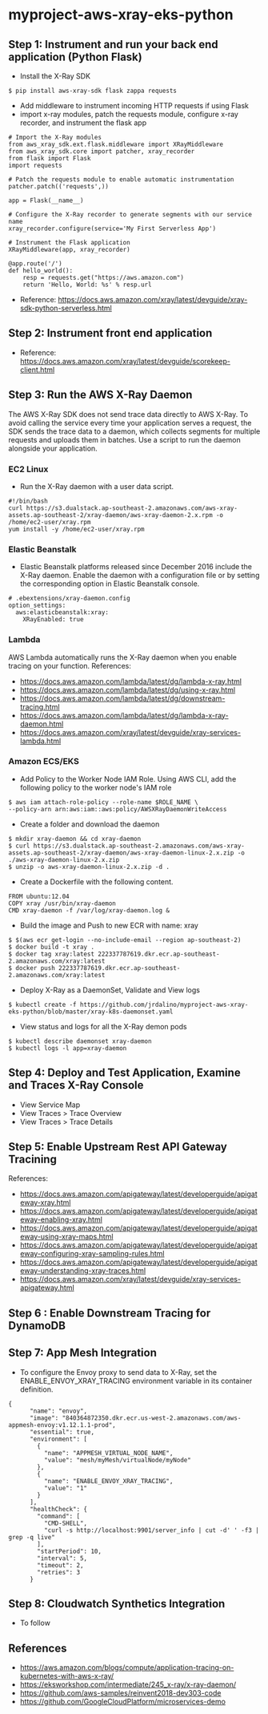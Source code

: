 # myproject-aws-xray-eks-python

## Step 1: Instrument and run your back end application (Python Flask)
- Install the X-Ray SDK
```
$ pip install aws-xray-sdk flask zappa requests
```
- Add middleware to instrument incoming HTTP requests if using Flask
- import x-ray modules, patch the requests module, configure x-ray recorder, and instrument the flask app
```
# Import the X-Ray modules
from aws_xray_sdk.ext.flask.middleware import XRayMiddleware
from aws_xray_sdk.core import patcher, xray_recorder
from flask import Flask
import requests

# Patch the requests module to enable automatic instrumentation
patcher.patch(('requests',))

app = Flask(__name__)

# Configure the X-Ray recorder to generate segments with our service name
xray_recorder.configure(service='My First Serverless App')

# Instrument the Flask application
XRayMiddleware(app, xray_recorder)
 
@app.route('/')
def hello_world():
    resp = requests.get("https://aws.amazon.com")
    return 'Hello, World: %s' % resp.url
```
- Reference: https://docs.aws.amazon.com/xray/latest/devguide/xray-sdk-python-serverless.html

## Step 2: Instrument front end application
- Reference: https://docs.aws.amazon.com/xray/latest/devguide/scorekeep-client.html

## Step 3: Run the AWS X-Ray Daemon
The AWS X-Ray SDK does not send trace data directly to AWS X-Ray. To avoid calling the service every time your application serves a request, the SDK sends the trace data to a daemon, which collects segments for multiple requests and uploads them in batches. Use a script to run the daemon alongside your application.

### EC2 Linux
- Run the X-Ray daemon with a user data script.
```
#!/bin/bash
curl https://s3.dualstack.ap-southeast-2.amazonaws.com/aws-xray-assets.ap-southeast-2/xray-daemon/aws-xray-daemon-2.x.rpm -o /home/ec2-user/xray.rpm
yum install -y /home/ec2-user/xray.rpm
```

### Elastic Beanstalk
- Elastic Beanstalk platforms released since December 2016 include the X-Ray daemon. Enable the daemon with a configuration file or by setting the corresponding option in Elastic Beanstalk console.
```
# .ebextensions/xray-daemon.config
option_settings:
  aws:elasticbeanstalk:xray:
    XRayEnabled: true
```

### Lambda
AWS Lambda automatically runs the X-Ray daemon when you enable tracing on your function.
References:
- https://docs.aws.amazon.com/lambda/latest/dg/lambda-x-ray.html
- https://docs.aws.amazon.com/lambda/latest/dg/using-x-ray.html
- https://docs.aws.amazon.com/lambda/latest/dg/downstream-tracing.html
- https://docs.aws.amazon.com/lambda/latest/dg/lambda-x-ray-daemon.html
- https://docs.aws.amazon.com/xray/latest/devguide/xray-services-lambda.html

### Amazon ECS/EKS
- Add Policy to the Worker Node IAM Role. Using AWS CLI, add the following policy to the worker node's IAM role
```
$ aws iam attach-role-policy --role-name $ROLE_NAME \
--policy-arn arn:aws:iam::aws:policy/AWSXRayDaemonWriteAccess
```
-  Create a folder and download the daemon
```
$ mkdir xray-daemon && cd xray-daemon
$ curl https://s3.dualstack.ap-southeast-2.amazonaws.com/aws-xray-assets.ap-southeast-2/xray-daemon/aws-xray-daemon-linux-2.x.zip -o ./aws-xray-daemon-linux-2.x.zip
$ unzip -o aws-xray-daemon-linux-2.x.zip -d .
```
- Create a Dockerfile with the following content.
```
FROM ubuntu:12.04
COPY xray /usr/bin/xray-daemon
CMD xray-daemon -f /var/log/xray-daemon.log &
```
-  Build the image and Push to new ECR with name: xray
```
$ $(aws ecr get-login --no-include-email --region ap-southeast-2)
$ docker build -t xray .
$ docker tag xray:latest 222337787619.dkr.ecr.ap-southeast-2.amazonaws.com/xray:latest
$ docker push 222337787619.dkr.ecr.ap-southeast-2.amazonaws.com/xray:latest
```
- Deploy X-Ray as a DaemonSet, Validate and View logs
```
$ kubectl create -f https://github.com/jrdalino/myproject-aws-xray-eks-python/blob/master/xray-k8s-daemonset.yaml
```
- View status and logs for all the X-Ray demon pods
```
$ kubectl describe daemonset xray-daemon
$ kubectl logs -l app=xray-daemon
```

## Step 4: Deploy and Test Application, Examine and Traces X-Ray Console
- View Service Map
- View Traces > Trace Overview
- View Traces > Trace Details

## Step 5: Enable Upstream Rest API Gateway Tracining
References:
- https://docs.aws.amazon.com/apigateway/latest/developerguide/apigateway-xray.html
- https://docs.aws.amazon.com/apigateway/latest/developerguide/apigateway-enabling-xray.html
- https://docs.aws.amazon.com/apigateway/latest/developerguide/apigateway-using-xray-maps.html
- https://docs.aws.amazon.com/apigateway/latest/developerguide/apigateway-configuring-xray-sampling-rules.html
- https://docs.aws.amazon.com/apigateway/latest/developerguide/apigateway-understanding-xray-traces.html
- https://docs.aws.amazon.com/xray/latest/devguide/xray-services-apigateway.html

## Step 6 : Enable Downstream Tracing for DynamoDB

## Step 7: App Mesh Integration
- To configure the Envoy proxy to send data to X-Ray, set the ENABLE_ENVOY_XRAY_TRACING environment variable in its container definition.
```
{
      "name": "envoy",
      "image": "840364872350.dkr.ecr.us-west-2.amazonaws.com/aws-appmesh-envoy:v1.12.1.1-prod",
      "essential": true,
      "environment": [
        {
          "name": "APPMESH_VIRTUAL_NODE_NAME",
          "value": "mesh/myMesh/virtualNode/myNode"
        },
        {
          "name": "ENABLE_ENVOY_XRAY_TRACING",
          "value": "1"
        }
      ],
      "healthCheck": {
        "command": [
          "CMD-SHELL",
          "curl -s http://localhost:9901/server_info | cut -d' ' -f3 | grep -q live"
        ],
        "startPeriod": 10,
        "interval": 5,
        "timeout": 2,
        "retries": 3
      }
```

## Step 8: Cloudwatch Synthetics Integration
- To follow

## References
- https://aws.amazon.com/blogs/compute/application-tracing-on-kubernetes-with-aws-x-ray/ 
- https://eksworkshop.com/intermediate/245_x-ray/x-ray-daemon/
- https://github.com/aws-samples/reinvent2018-dev303-code
- https://github.com/GoogleCloudPlatform/microservices-demo
